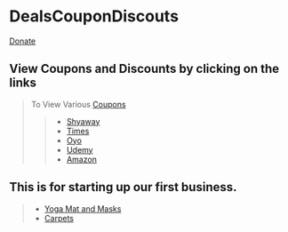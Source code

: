 # DealsCouponDiscouts	
[Donate](paypal.me/r0hitkhandelwa1)

## View Coupons and Discounts by clicking on the links
> To View Various [Coupons](https://bit.ly/ckc0up0n)
>> * [Shyaway](https://bit.ly/2Dy5LCD)
>> * [Times](https://bit.ly/3emTRIi)
>> * [Oyo](https://bit.ly/oyoek)
>> * [Udemy](https://bit.ly/2OcWoKr)
>> * [Amazon](https://amzn.to/2ZhTjiy)

## This is for starting up our first business.
> * [Yoga Mat and Masks](https://csxavier.github.io/Kahna/Images/mat_masks.html)
> * [Carpets](https://bit.ly/carp37s)


